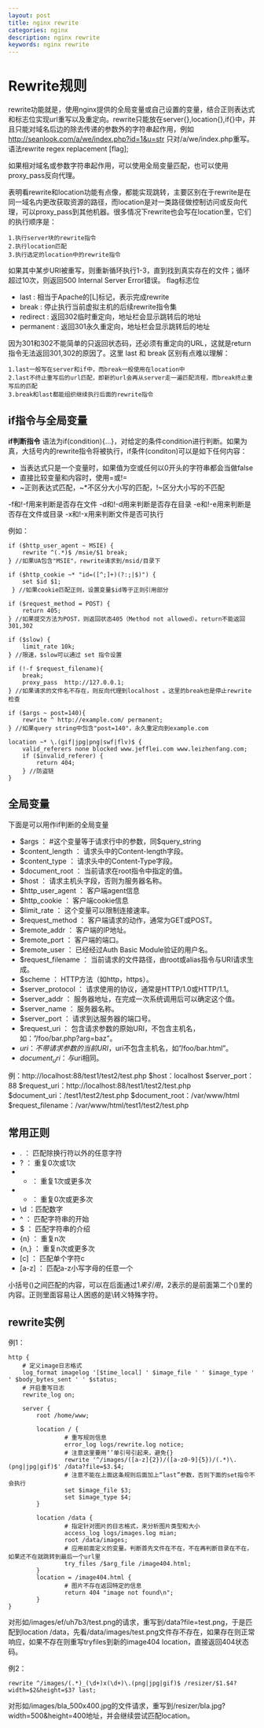 ```yaml
---
layout: post
title: nginx rewrite
categories: nginx
description: nginx rewrite
keywords: nginx rewrite
---
```


# Rewrite规则

rewrite功能就是，使用nginx提供的全局变量或自己设置的变量，结合正则表达式和标志位实现url重写以及重定向。rewrite只能放在server{},location{},if{}中，并且只能对域名后边的除去传递的参数外的字符串起作用，例如 http://seanlook.com/a/we/index.php?id=1&u=str 只对/a/we/index.php重写。语法rewrite regex replacement [flag];

如果相对域名或参数字符串起作用，可以使用全局变量匹配，也可以使用proxy_pass反向代理。

表明看rewrite和location功能有点像，都能实现跳转，主要区别在于rewrite是在同一域名内更改获取资源的路径，而location是对一类路径做控制访问或反向代理，可以proxy_pass到其他机器。很多情况下rewrite也会写在location里，它们的执行顺序是：

    1.执行server块的rewrite指令
    2.执行location匹配
    3.执行选定的location中的rewrite指令

如果其中某步URI被重写，则重新循环执行1-3，直到找到真实存在的文件；循环超过10次，则返回500 Internal Server Error错误。
flag标志位

*   last : 相当于Apache的[L]标记，表示完成rewrite
*   break : 停止执行当前虚拟主机的后续rewrite指令集
*   redirect : 返回302临时重定向，地址栏会显示跳转后的地址
*   permanent : 返回301永久重定向，地址栏会显示跳转后的地址

因为301和302不能简单的只返回状态码，还必须有重定向的URL，这就是return指令无法返回301,302的原因了。这里 last 和 break 区别有点难以理解：

    1.last一般写在server和if中，而break一般使用在location中
    2.last不终止重写后的url匹配，即新的url会再从server走一遍匹配流程，而break终止重写后的匹配
    3.break和last都能组织继续执行后面的rewrite指令

## if指令与全局变量

**if判断指令**
语法为if(condition){...}，对给定的条件condition进行判断。如果为真，大括号内的rewrite指令将被执行，if条件(conditon)可以是如下任何内容：

*   当表达式只是一个变量时，如果值为空或任何以0开头的字符串都会当做false
*   直接比较变量和内容时，使用=或!=
*   ~正则表达式匹配，~*不区分大小写的匹配，!~区分大小写的不匹配

-f和!-f用来判断是否存在文件
-d和!-d用来判断是否存在目录
-e和!-e用来判断是否存在文件或目录
-x和!-x用来判断文件是否可执行

例如：

```
if ($http_user_agent ~ MSIE) {
    rewrite ^(.*)$ /msie/$1 break;
} //如果UA包含"MSIE"，rewrite请求到/msid/目录下

if ($http_cookie ~* "id=([^;]+)(?:;|$)") {
    set $id $1;
 } //如果cookie匹配正则，设置变量$id等于正则引用部分

if ($request_method = POST) {
    return 405;
} //如果提交方法为POST，则返回状态405（Method not allowed）。return不能返回301,302

if ($slow) {
    limit_rate 10k;
} //限速，$slow可以通过 set 指令设置

if (!-f $request_filename){
    break;
    proxy_pass  http://127.0.0.1; 
} //如果请求的文件名不存在，则反向代理到localhost 。这里的break也是停止rewrite检查

if ($args ~ post=140){
    rewrite ^ http://example.com/ permanent;
} //如果query string中包含"post=140"，永久重定向到example.com

location ~* \.(gif|jpg|png|swf|flv)$ {
    valid_referers none blocked www.jefflei.com www.leizhenfang.com;
    if ($invalid_referer) {
        return 404;
    } //防盗链
}
```

## 全局变量
下面是可以用作if判断的全局变量

*   $args ： #这个变量等于请求行中的参数，同$query_string
*   $content_length ： 请求头中的Content-length字段。
*   $content_type ： 请求头中的Content-Type字段。
*   $document_root ： 当前请求在root指令中指定的值。
*   $host ： 请求主机头字段，否则为服务器名称。
*   $http_user_agent ： 客户端agent信息
*   $http_cookie ： 客户端cookie信息
*   $limit_rate ： 这个变量可以限制连接速率。
*   $request_method ： 客户端请求的动作，通常为GET或POST。
*   $remote_addr ： 客户端的IP地址。
*   $remote_port ： 客户端的端口。
*   $remote_user ： 已经经过Auth Basic Module验证的用户名。
*   $request_filename ： 当前请求的文件路径，由root或alias指令与URI请求生成。
*   $scheme ： HTTP方法（如http，https）。
*   $server_protocol ： 请求使用的协议，通常是HTTP/1.0或HTTP/1.1。
*   $server_addr ： 服务器地址，在完成一次系统调用后可以确定这个值。
*   $server_name ： 服务器名称。
*   $server_port ： 请求到达服务器的端口号。
*   $request_uri ： 包含请求参数的原始URI，不包含主机名，如：”/foo/bar.php?arg=baz”。
*   $uri ： 不带请求参数的当前URI，$uri不包含主机名，如”/foo/bar.html”。
*   $document_uri ： 与$uri相同。

例：http://localhost:88/test1/test2/test.php
$host：localhost
$server_port：88
$request_uri：http://localhost:88/test1/test2/test.php
$document_uri：/test1/test2/test.php
$document_root：/var/www/html
$request_filename：/var/www/html/test1/test2/test.php

## 常用正则
*   . ： 匹配除换行符以外的任意字符
*   ? ： 重复0次或1次
*   + ： 重复1次或更多次
*   * ： 重复0次或更多次
*   \d ：匹配数字
*   ^ ： 匹配字符串的开始
*   $ ： 匹配字符串的介绍
*   {n} ： 重复n次
*   {n,} ： 重复n次或更多次
*   [c] ： 匹配单个字符c
*   [a-z] ： 匹配a-z小写字母的任意一个

小括号()之间匹配的内容，可以在后面通过$1来引用，$2表示的是前面第二个()里的内容。正则里面容易让人困惑的是\转义特殊字符。

## rewrite实例

例1：

```
http {
    # 定义image日志格式
    log_format imagelog '[$time_local] ' $image_file ' ' $image_type ' ' $body_bytes_sent ' ' $status;
    # 开启重写日志
    rewrite_log on;

    server {
        root /home/www;

        location / {
                # 重写规则信息
                error_log logs/rewrite.log notice; 
                # 注意这里要用‘’单引号引起来，避免{}
                rewrite '^/images/([a-z]{2})/([a-z0-9]{5})/(.*)\.(png|jpg|gif)$' /data?file=$3.$4;
                # 注意不能在上面这条规则后面加上“last”参数，否则下面的set指令不会执行
                set $image_file $3;
                set $image_type $4;
        }

        location /data {
                # 指定针对图片的日志格式，来分析图片类型和大小
                access_log logs/images.log mian;
                root /data/images;
                # 应用前面定义的变量。判断首先文件在不在，不在再判断目录在不在，如果还不在就跳转到最后一个url里
                try_files /$arg_file /image404.html;
        }
        location = /image404.html {
                # 图片不存在返回特定的信息
                return 404 "image not found\n";
        }
}
```

对形如/images/ef/uh7b3/test.png的请求，重写到/data?file=test.png，于是匹配到location /data，先看/data/images/test.png文件存不存在，如果存在则正常响应，如果不存在则重写tryfiles到新的image404 location，直接返回404状态码。

例2：
```
rewrite ^/images/(.*)_(\d+)x(\d+)\.(png|jpg|gif)$ /resizer/$1.$4?width=$2&height=$3? last;
```
对形如/images/bla_500x400.jpg的文件请求，重写到/resizer/bla.jpg?width=500&height=400地址，并会继续尝试匹配location。


